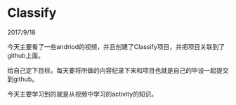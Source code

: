 # Classify
2017/9/18

   今天主要看了一些andriod的视频，并且创建了Classify项目，并把项目关联到了github上面。
   
   给自己定下目标，每天要将所做的内容纪录下来和项目也就是自己的毕设一起提交到github。

   今天主要学习到的就是从视频中学习的activity的知识。